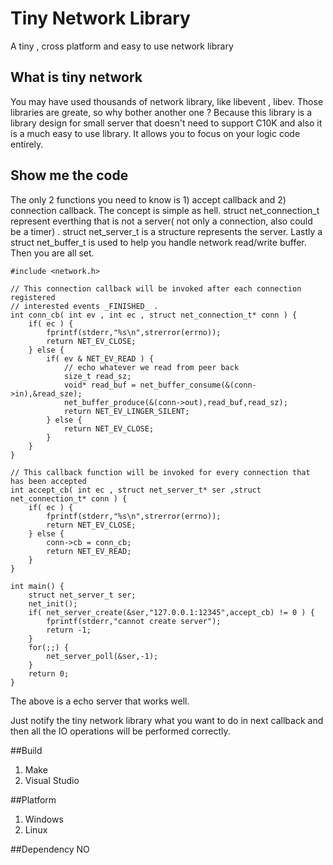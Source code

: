 # Tiny Network Library

A tiny , cross platform and easy to use network library

## What is tiny network

You may have used thousands of network library, like libevent , libev. Those libraries are greate, so why bother another one ? Because this library is a library design for small server that doesn't need to support C10K and also it is a much easy to use library. It allows you to focus on your logic code entirely. 


## Show me the code 
The only 2 functions you need to know is 1) accept callback and 2) connection callback. The concept is simple as hell. struct net_connection_t represent everthing that is not a server( not only a connection, also could be a timer) . struct net_server_t is a structure represents the server. Lastly a struct net_buffer_t is used to help you handle network read/write buffer. Then you are all set.

```
#include <network.h>

// This connection callback will be invoked after each connection registered 
// interested events _FINISHED_ .
int conn_cb( int ev , int ec , struct net_connection_t* conn ) {
    if( ec ) {
        fprintf(stderr,"%s\n",strerror(errno));
        return NET_EV_CLOSE;
    } else {
        if( ev & NET_EV_READ ) {
            // echo whatever we read from peer back
            size_t read_sz;
            void* read_buf = net_buffer_consume(&(conn->in),&read_sze);
            net_buffer_produce(&(conn->out),read_buf,read_sz);
            return NET_EV_LINGER_SILENT;
        } else {
            return NET_EV_CLOSE;
        }
    }
}

// This callback function will be invoked for every connection that has been accepted
int accept_cb( int ec , struct net_server_t* ser ,struct net_connection_t* conn ) {
    if( ec ) {
        fprintf(stderr,"%s\n",strerror(errno));
        return NET_EV_CLOSE;
    } else {
        conn->cb = conn_cb;
        return NET_EV_READ;
    }
}

int main() {
    struct net_server_t ser;
    net_init();
    if( net_server_create(&ser,"127.0.0.1:12345",accept_cb) != 0 ) {
        fprintf(stderr,"cannot create server");
        return -1;
    } 
    for(;;) {
        net_server_poll(&ser,-1);
    }
    return 0;
}
```

The above is a echo server that works well. 

Just notify the tiny network library what you want to do in next callback and then all the IO operations will be performed correctly.

##Build
1. Make
2. Visual Studio

##Platform
1. Windows
2. Linux

##Dependency
NO
